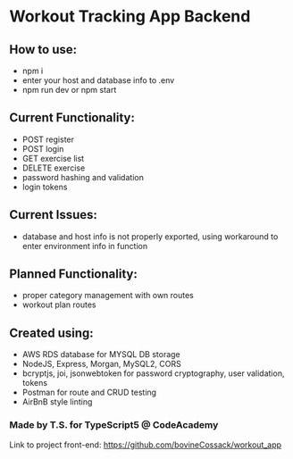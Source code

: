 # Workout Tracking App Backend

## How to use:

- npm i
- enter your host and database info to .env
- npm run dev or npm start

## Current Functionality:

- POST register
- POST login
- GET exercise list
- DELETE exercise
- password hashing and validation
- login tokens

## Current Issues:

- database and host info is not properly exported, using workaround to enter environment info in function

## Planned Functionality:

- proper category management with own routes
- workout plan routes



## Created using:

- AWS RDS database for MYSQL DB storage
- NodeJS, Express, Morgan, MySQL2, CORS
- bcryptjs, joi, jsonwebtoken for password cryptography, user validation, tokens
- Postman for route and CRUD testing
- AirBnB style linting
### Made by T.S. for TypeScript5 @ CodeAcademy
Link to project front-end: https://github.com/bovineCossack/workout_app
